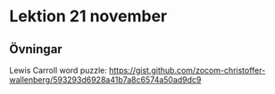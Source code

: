 # Lektion 21 november

## Övningar

Lewis Carroll word puzzle: https://gist.github.com/zocom-christoffer-wallenberg/593293d6928a41b7a8c6574a50ad9dc9